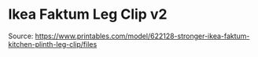 # Ikea Faktum Leg Clip v2

Source:
https://www.printables.com/model/622128-stronger-ikea-faktum-kitchen-plinth-leg-clip/files
